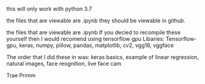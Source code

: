 this will only work with python 3.7


the files that are viewable are .ipynb they should be viewable in github.



the files that are viewable are .ipynb
If you decied to recompile these yourself then I would recomend using tensorflow gpu
Libaries:   Tensorflow-gpu,
            keras,
            numpy,
            pillow,
            pandas,
            matplotlib,
            cv2,
            vgg16,
            vggface

The order that I did these in was: 
                                    keras basics,
                                    example of linear regression,
                                    natural images,
                                    face reognition,
                                    live face cam

Trae Primm
